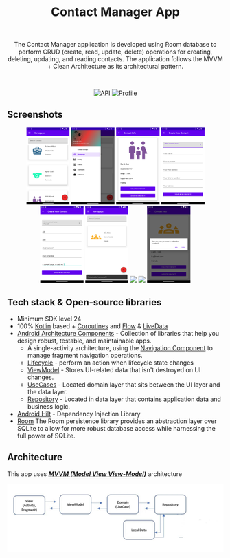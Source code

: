 <h1 align="center">Contact Manager App</h1></br>
<p align="center">  
The Contact Manager application is developed using Room database to perform CRUD (create, read, update, delete) operations for creating, deleting, updating, and reading contacts. 
The application follows the MVVM + Clean Architecture as its architectural pattern.
</p></br>

<p align="center">
  <a href="https://android-arsenal.com/api?level=24"><img alt="API" src="https://img.shields.io/badge/API-24%2B-brightgreen.svg?style=flat"/></a>
  <a href="https://github.com/mustfaunlu"><img alt="Profile" src="https://img.shields.io/badge/github-mustfaunlu-blue"/></a> 
</p>


## Screenshots
<p align="center">
<img src="/previews/home-screen.png" width="20%"/>
<img src="/previews/app-drawer.png" width="20%"/>
<img src="/previews/detail-screen.png" width="20%"/>
<img src="/previews/create-contact-screen.png" width="20%"/>
<img src="/previews/create-screen-1.png" width="20%"/>
<img src="/previews/created-contact.png" width="20%"/>
<img src="https://github.com/mustfaunlu/AutobiographyApp/assets/38860392/516af44d-e3f3-41c0-907c-84251ff52039" width="20%"/>
<img src="https://github.com/mustfaunlu/AutobiographyApp/assets/38860392/07183ec3-e023-448f-80ab-6865874dd1a1" width="20%"/>
<img src="/previews/delete-screen.png" width="20%"/>

</p>

## Tech stack & Open-source libraries
- Minimum SDK level 24
- 100% [Kotlin](https://kotlinlang.org/) based + [Coroutines](https://github.com/Kotlin/kotlinx.coroutines) and [Flow](https://developer.android.com/kotlin/flow) & [LiveData](https://developer.android.com/topic/libraries/architecture/livedata)
- [Android Architecture Components](https://developer.android.com/topic/libraries/architecture) - Collection of libraries that help you design robust, testable, and maintainable apps.
    -  A single-activity architecture, using the [Navigation Component](https://developer.android.com/guide/navigation) to manage fragment navigation operations.
    - [Lifecycle](https://developer.android.com/topic/libraries/architecture/lifecycle) - perform an action when lifecycle state changes
    - [ViewModel](https://developer.android.com/topic/libraries/architecture/viewmodel) - Stores UI-related data that isn't destroyed on UI changes.
    - [UseCases](https://developer.android.com/topic/architecture/domain-layer) - Located domain layer that sits between the UI layer and the data layer.
    - [Repository](https://developer.android.com/topic/architecture/data-layer) - Located in data layer that contains application data and business logic.
- [Android Hilt](https://developer.android.com/training/dependency-injection/hilt-android) - Dependency Injection Library
- [Room](https://developer.android.com/training/data-storage/room) The Room persistence library provides an abstraction layer over SQLite to allow for more robust database access while harnessing the full power of SQLite.

## Architecture
This app uses [***MVVM (Model View View-Model)***](https://developer.android.com/jetpack/docs/guide#recommended-app-arch) architecture

![](/previews/architecture.jpg)